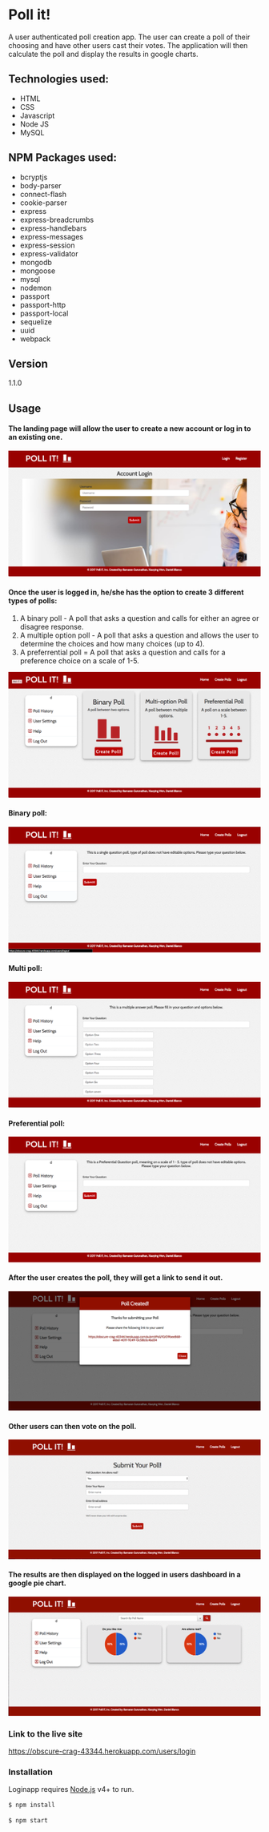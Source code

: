 # Poll it!

A user authenticated poll creation app. The user can create a poll of their choosing and have other users cast their votes. The application will then calculate the poll and display the results in google charts.

## Technologies used:

- HTML
- CSS
- Javascript
- Node JS
- MySQL

## NPM Packages used:

- bcryptjs
- body-parser
- connect-flash
- cookie-parser
- express
- express-breadcrumbs
- express-handlebars
- express-messages
- express-session
- express-validator
- mongodb
- mongoose
- mysql
- nodemon
- passport
- passport-http
- passport-local
- sequelize
- uuid
- webpack

## Version

1.1.0

## Usage

#### The landing page will allow the user to create a new account or log in to an existing one.

![alt text](screenshots/login.png "Log in page")


#### Once the user is logged in, he/she has the option to create 3 different types of polls:
1. A binary poll - A poll that asks a question and calls for either an agree or disagree response.
2. A multiple option poll - A poll that asks a question and allows the user to determine the choices and how many choices (up to 4).
3. A preferrential poll = A poll that asks a question and calls for a preference choice on a scale of 1-5.

![alt text](screenshots/homepage.png "Home page")

#### Binary poll:

![alt text](screenshots/binary.png "Binary page")

#### Multi poll:

![alt text](screenshots/multi.png "Multi page")

#### Preferential poll:

![alt text](screenshots/pref.png "Pref page")

#### After the user creates the poll, they will get a link to send it out.

![alt text](screenshots/poll-link.png "Link page")

#### Other users can then vote on the poll.

![alt text](screenshots/vote-poll-page.png "Vote page")

#### The results are then displayed on the logged in users dashboard in a google pie chart.

![alt text](screenshots/dashboard-with-votes.png "Pie chart page")

### Link to the live site

https://obscure-crag-43344.herokuapp.com/users/login

### Installation

Loginapp requires [Node.js](https://nodejs.org/) v4+ to run.

```sh
$ npm install
```

```sh
$ npm start
```
